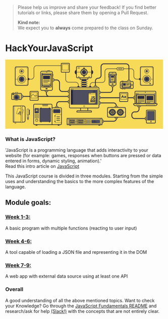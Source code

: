 > Please help us improve and share your feedback! If you find better tutorials or links, please share them by opening a Pull Request.   
> 
> **Kind note:**  
We expect you to **always** come prepared to the class on Sunday.

# HackYourJavaScript
<img src='JS.gif' width='500px' align="middle">  

### What is JavaScript?   
'JavaScript is a programming language that adds interactivity to your website (for example: games, responses when buttons are pressed or data entered in forms, dynamic styling, animation).'   
Read this intro article on [JavaScript](https://developer.mozilla.org/en-US/docs/Learn/Getting_started_with_the_web/JavaScript_basics)

This JavaScript course is divided in three modules. Starting from the simple uses and understanding the basics to the more complex features of the language. 

## Module goals:

### [Week 1-3:](/JavaScript1)   
A basic program with multiple functions (reacting to user input)

### [Week 4-6:](/JavaScript2)
A tool capable of loading a JSON file and representing it in the DOM

### [Week 7-9:](/JavaScript3)
A web app with external data source using at least one API

### Overall
A good understanding of all the above mentioned topics. Want to check your Knowledge? Go through the [JavaScript Fundamentals README](/fundamentals) and research/ask for help [(Slack!)](https://hackyourfuture-cph.slack.com) with the concepts that are not entirely clear.






